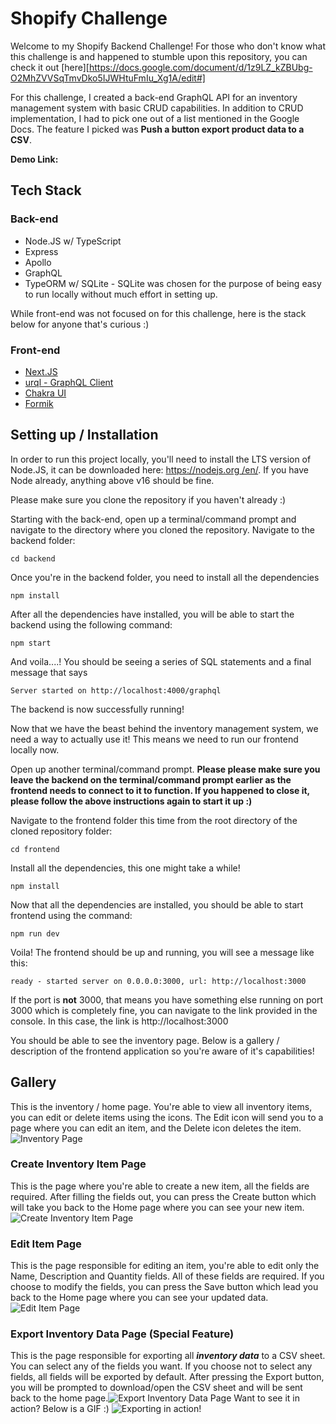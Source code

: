 
# Shopify Challenge
Welcome to my Shopify Backend Challenge! For those who don't know what this challenge is and happened to stumble upon this repository, you can check it out [here][https://docs.google.com/document/d/1z9LZ_kZBUbg-O2MhZVVSqTmvDko5IJWHtuFmIu_Xg1A/edit#]

For this challenge, I created a back-end GraphQL API for an inventory management system with basic CRUD capabilities. In addition to CRUD implementation, I had to pick one out of a list mentioned in the Google Docs. The feature I picked was **Push a button export product data to a CSV**. 
 
 **Demo Link:** 

## Tech Stack

### Back-end 
 - Node.JS w/ TypeScript
 - Express
 - Apollo
 - GraphQL
 - TypeORM w/ SQLite - SQLite was chosen for the purpose of being easy to run locally without much effort in setting up. 

While front-end was not focused on for this challenge, here is the stack below for anyone that's curious :)
### Front-end
- [Next.JS](https://nextjs.org/)
- [urql - GraphQL Client](https://formidable.com/open-source/urql/) 
- [Chakra UI](https://chakra-ui.com/)
- [Formik](https://formik.org/)

## Setting up / Installation

In order to run this project locally, you'll need to install the LTS version of Node.JS, it can be downloaded here: [https://nodejs.org /en/](https://nodejs.org/en/). If you have Node already, anything above v16 should be fine.

Please make sure you clone the repository if you haven't already :)

Starting with the back-end, open up a terminal/command prompt and navigate to the directory where you cloned the repository. Navigate to the backend folder:

    cd backend

Once you're in the backend folder, you need to install all the dependencies

    npm install
After all the dependencies have installed, you will be able to start the backend using the following command:

    npm start

And voila....! You should be seeing a series of SQL statements and a final message that says

    Server started on http://localhost:4000/graphql

The backend is now successfully running!

Now that we have the beast behind the inventory management system, we need a way to actually use it! This means we need to run our frontend locally now.

Open up another terminal/command prompt. **Please please make sure you leave the backend on the terminal/command prompt earlier as the frontend needs to connect to it to function. If you happened to close it, please follow the above instructions again to start it up :)**

Navigate to the frontend folder this time from the root directory of the cloned repository folder:

    cd frontend

Install all the dependencies, this one might take a while!

    npm install

Now that all the dependencies are installed, you should be able to start frontend using the command:

    npm run dev

Voila! The frontend should be up and running, you will see a message like this:

    ready - started server on 0.0.0.0:3000, url: http://localhost:3000

If the port is **not** 3000, that means you have something else running on port 3000 which is completely fine, you can navigate to the link provided in the console. In this case, the link is http://localhost:3000

You should be able to see the inventory page. Below is a gallery / description of the frontend application so you're aware of it's capabilities!

## Gallery
This is the inventory / home page. You're able to view all inventory items, you can edit or delete items using the icons. The Edit icon will send you to a page where you can edit an item, and the Delete icon deletes the item.
![Inventory Page](https://i.imgur.com/13TniAZ.png)
### Create Inventory Item Page
This is the page where you're able to create a new item, all the fields are required. After filling the fields out, you can press the Create button which will take you back to the Home page where you can see your new item.
![Create Inventory Item Page](https://i.imgur.com/3fPQT8Q.png)
### Edit Item Page
This is the page responsible for editing an item, you're able to edit only the Name, Description and Quantity fields. All of these fields are required. If you choose to modify the fields, you can press the Save button which lead you back to the Home page where you can see your updated data.
![Edit Item Page](https://i.imgur.com/vKEFbp6.png)
### Export Inventory Data Page (Special Feature)
This is the page responsible for exporting all ***inventory data*** to a CSV sheet. You can select any of the fields you want. If you choose not to select any fields, all fields will be exported by default. After pressing the Export button, you will be prompted to download/open the CSV sheet and will be sent back to the home page.![Export Inventory Data Page](https://i.imgur.com/tnHwvzu.png)
Want to see it in action? Below is a GIF :)
![Exporting in action!](https://i.imgur.com/SC586zI.gif)
